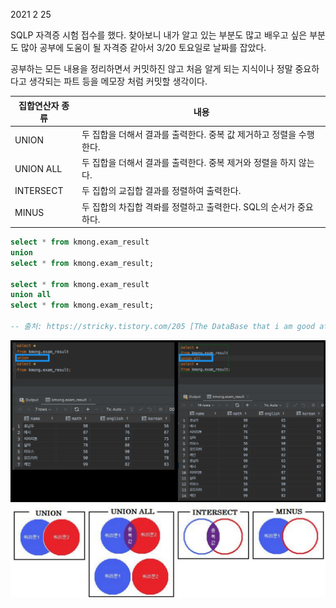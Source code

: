 2021 2 25

SQLP 자격증 시험 접수를 했다.
찾아보니 내가 알고 있는 부분도 많고
배우고 싶은 부분도 많아 공부에 도움이 될 자격증 같아서
3/20 토요일로 날짜를 잡았다.

공부하는 모든 내용을 정리하면서 커밋하진 않고
처음 알게 되는 지식이나 정말 중요하다고 생각되는 파트 등을
메모장 처럼 커밋할 생각이다.


|집합연산자 종류|내용|
|------|---|
|UNION|두 집합을 더해서 결과를 출력한다. 중복 값 제거하고 정렬을 수행한다.|
|UNION ALL|두 집합을 더해서 결과를 출력한다. 중복 제거와 정렬을 하지 않는다.|
|INTERSECT|두 집합의 교집합 결과를 정렬하여 출력한다.|
|MINUS|두 집합의 차집합 격롸를 정렬하고 출력한다. SQL의 순서가 중요하다.|

```sql
select * from kmong.exam_result 
union
select * from kmong.exam_result;

select * from kmong.exam_result
union all
select * from kmong.exam_result;

-- 출처: https://stricky.tistory.com/205 [The DataBase that i am good at]

```
![select_union](/Image/select_union.png)
![select_union](/Image/select_union2.png)
